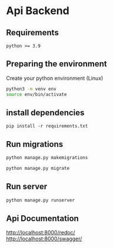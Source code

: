 # Api Backend

## Requirements

    python >= 3.9

## Preparing the environment

Create your python environment (Linux)

```bash
python3 -m venv env
source env/bin/activate
```

## install dependencies

`pip install -r requirements.txt`

## Run migrations

```bash
python manage.py makemigrations
```

```bash
python manage.py migrate
```

## Run server

```bash
python manage.py runserver
```

## Api Documentation
[http://localhost:8000/redoc/](http://localhost:8000/redoc/)  
[http://localhost:8000/swagger/](http://localhost:8000/swagger/)
